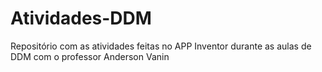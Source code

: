 # Atividades-DDM
Repositório com as atividades feitas no APP Inventor durante as aulas de DDM com o professor Anderson Vanin
